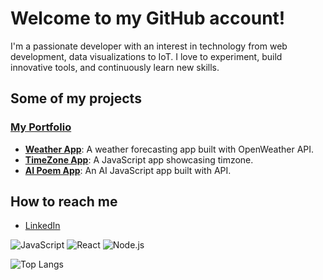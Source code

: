 # Welcome to my GitHub account!

I'm a passionate developer with an interest in technology from web development, data visualizations to IoT. I love to experiment, build innovative tools, and continuously learn new skills.

## Some of my projects

### [My Portfolio](https://saras-portfolio.netlify.app/)

- **[Weather App](https://climasense.netlify.app/)**: A weather forecasting app built with OpenWeather API.
- **[TimeZone App](https://timezonesclocks.netlify.app/)**: A JavaScript app showcasing timzone.
- **[AI Poem App](https://ai-poems-generator.netlify.app/)**: An AI JavaScript app built with API.

## How to reach me

- [LinkedIn](https://it.linkedin.com/in/sjodinscolari)

![JavaScript](https://img.shields.io/badge/JavaScript-ES6%2B-yellow)
![React](https://img.shields.io/badge/React-%2320232a.svg?logo=react)
![Node.js](https://img.shields.io/badge/Node.js-43853D?logo=node.js)

![Top Langs](https://github-readme-stats.vercel.app/api/top-langs/?username=sarasjodin&layout=compact)
